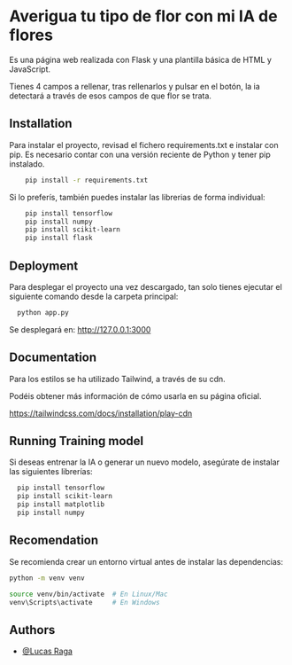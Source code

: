 
# Averigua tu tipo de flor con mi IA de flores

Es una página web realizada con Flask y una plantilla básica de HTML y JavaScript.

Tienes 4 campos a rellenar, tras rellenarlos y pulsar en el botón, la ia detectará a través de esos campos de que flor se trata.

## Installation

Para instalar el proyecto, revisad el fichero requirements.txt e instalar con pip. 
Es necesario contar con una versión reciente de Python y tener pip instalado.

```bash
    pip install -r requirements.txt
```

Si lo preferís, también puedes instalar las librerias de forma individual:

```bash
    pip install tensorflow
    pip install numpy
    pip install scikit-learn
    pip install flask
```

## Deployment

Para desplegar el proyecto una vez descargado, tan solo tienes ejecutar el siguiente comando desde la carpeta principal:

```bash
  python app.py
```

Se desplegará en: http://127.0.0.1:3000

## Documentation

Para los estilos se ha utilizado Tailwind, a través de su cdn.

Podéis obtener más información de cómo usarla en su página oficial.

https://tailwindcss.com/docs/installation/play-cdn

## Running Training model

Si deseas entrenar la IA o generar un nuevo modelo, asegúrate de instalar las siguientes librerías:

```bash
  pip install tensorflow
  pip install scikit-learn
  pip install matplotlib
  pip install numpy
```

## Recomendation

Se recomienda crear un entorno virtual antes de instalar las dependencias:

```bash
python -m venv venv

source venv/bin/activate  # En Linux/Mac
venv\Scripts\activate     # En Windows
```

## Authors

- [@Lucas Raga](https://github.com/LucasRagaLara/flower-ia)
